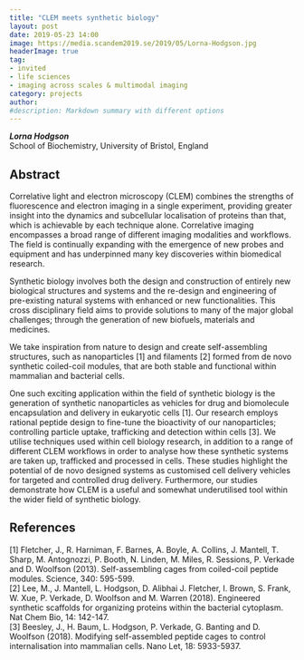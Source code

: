 ```yaml
---
title: "CLEM meets synthetic biology"
layout: post
date: 2019-05-23 14:00
image: https://media.scandem2019.se/2019/05/Lorna-Hodgson.jpg
headerImage: true
tag:
- invited
- life sciences
- imaging across scales & multimodal imaging
category: projects
author:
#description: Markdown summary with different options
---
```


_**Lorna Hodgson**_<br/>
School of Biochemistry, University of Bristol, England<br/>

## Abstract

Correlative light and electron microscopy (CLEM) combines the strengths of fluorescence and electron imaging in a single experiment, providing greater insight into the dynamics and subcellular localisation of proteins than that, which is achievable by each technique alone. Correlative imaging encompasses a broad range of different imaging modalities and workflows. The field is continually expanding with the emergence of new probes and equipment and has underpinned many key discoveries within biomedical research.<br/>

Synthetic biology involves both the design and construction of entirely new biological structures and systems and the re-design and engineering of pre-existing natural systems with enhanced or new functionalities. This cross disciplinary field aims to provide solutions to many of the major global challenges; through the generation of new biofuels, materials and medicines.<br/>

We take inspiration from nature to design and create self-assembling structures, such as nanoparticles [1] and filaments [2] formed from de novo synthetic coiled-coil modules, that are both stable and functional within mammalian and bacterial cells.<br/>

One such exciting application within the field of synthetic biology is the generation of synthetic nanoparticles as vehicles for drug and biomolecule encapsulation and delivery in eukaryotic cells [1]. Our research employs rational peptide design to fine-tune the bioactivity of our nanoparticles; controlling particle uptake, trafficking and detection within cells [3]. We utilise techniques used within cell biology research, in addition to a range of different CLEM workflows in order to analyse how these synthetic systems are taken up, trafficked and processed in cells. These studies highlight the potential of de novo designed systems as customised cell delivery vehicles for targeted and controlled drug delivery. Furthermore, our studies demonstrate how CLEM is a useful and somewhat underutilised tool within the wider field of synthetic biology. <br/>

## References

[1] Fletcher, J., R. Harniman, F. Barnes, A. Boyle, A. Collins, J. Mantell, T. Sharp, M. Antognozzi, P. Booth, N. Linden, M. Miles, R. Sessions, P. Verkade and D. Woolfson (2013). Self-assembling cages from coiled-coil peptide modules. Science, 340: 595-599.<br/>
[2] Lee, M., J. Mantell, L. Hodgson, D. Alibhai J. Fletcher, I. Brown, S. Frank, W. Xue, P. Verkade, D. Woolfson  and M. Warren (2018). Engineered synthetic scaffolds for organizing proteins within the bacterial cytoplasm. Nat Chem Bio, 14: 142-147.<br/>
[3] Beesley, J., H. Baum, L. Hodgson, P. Verkade, G. Banting and D. Woolfson (2018). Modifying self-assembled peptide cages to control internalisation into mammalian cells. Nano Let, 18: 5933-5937.<br/>
